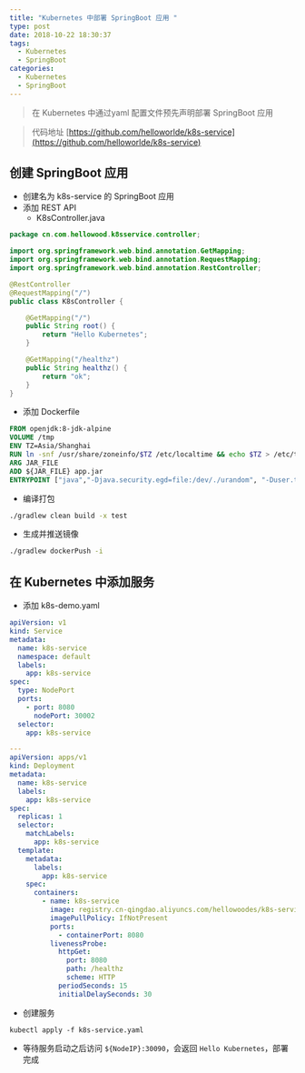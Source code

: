 ```yaml
---
title: "Kubernetes 中部署 SpringBoot 应用 "
type: post
date: 2018-10-22 18:30:37
tags:
  - Kubernetes
  - SpringBoot
categories:
  - Kubernetes
  - SpringBoot
---
```



> 在 Kubernetes 中通过yaml 配置文件预先声明部署 SpringBoot 应用

> 代码地址 [https://github.com/helloworlde/k8s-service](https://github.com/helloworlde/k8s-service)

## 创建 SpringBoot 应用

- 创建名为 k8s-service 的 SpringBoot 应用
- 添加 REST API
  - K8sController.java

```java
package cn.com.hellowood.k8sservice.controller;

import org.springframework.web.bind.annotation.GetMapping;
import org.springframework.web.bind.annotation.RequestMapping;
import org.springframework.web.bind.annotation.RestController;

@RestController
@RequestMapping("/")
public class K8sController {

    @GetMapping("/")
    public String root() {
        return "Hello Kubernetes";
    }

    @GetMapping("/healthz")
    public String healthz() {
        return "ok";
    }
}
```

- 添加 Dockerfile

```dockerfile
FROM openjdk:8-jdk-alpine
VOLUME /tmp
ENV TZ=Asia/Shanghai
RUN ln -snf /usr/share/zoneinfo/$TZ /etc/localtime && echo $TZ > /etc/timezone
ARG JAR_FILE
ADD ${JAR_FILE} app.jar
ENTRYPOINT ["java","-Djava.security.egd=file:/dev/./urandom", "-Duser.timezone=GMT+08", "-jar","/app.jar"]
```

- 编译打包

```bash
./gradlew clean build -x test
```

- 生成并推送镜像

```bash
./gradlew dockerPush -i
```

## 在 Kubernetes 中添加服务

- 添加 k8s-demo.yaml

```yaml
apiVersion: v1
kind: Service
metadata:
  name: k8s-service
  namespace: default
  labels:
    app: k8s-service
spec:
  type: NodePort
  ports:
    - port: 8080
      nodePort: 30002
  selector:
    app: k8s-service

---
apiVersion: apps/v1
kind: Deployment
metadata:
  name: k8s-service
  labels:
    app: k8s-service
spec:
  replicas: 1
  selector:
    matchLabels:
      app: k8s-service
  template:
    metadata:
      labels:
        app: k8s-service
    spec:
      containers:
        - name: k8s-service
          image: registry.cn-qingdao.aliyuncs.com/hellowoodes/k8s-service
          imagePullPolicy: IfNotPresent
          ports:
            - containerPort: 8080
          livenessProbe:
            httpGet:
              port: 8080
              path: /healthz
              scheme: HTTP
            periodSeconds: 15
            initialDelaySeconds: 30
```

- 创建服务

```
kubectl apply -f k8s-service.yaml
```

- 等待服务启动之后访问 `${NodeIP}:30090`，会返回 `Hello Kubernetes`，部署完成
